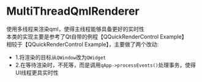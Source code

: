 # MultiThreadQmlRenderer
使用多线程来渲染qml，使得主线程能够具备更好的实时性   
本类的实现主要是参考了Qt自带的例程【QQuickRenderControl Example】   
相较于【QQuickRenderControl Example】，主要做了两个改动:   
* 1.将渲染的目标从`QWindow`改为`QWidget`   
* 2.在等待渲染时，不死等，而是调用`qApp->processEvents()`处理事务，使得UI线程更具实时性   
